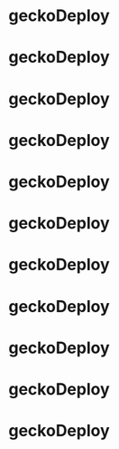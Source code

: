 # geckoDeploy
# geckoDeploy
# geckoDeploy
# geckoDeploy
# geckoDeploy
# geckoDeploy
# geckoDeploy
# geckoDeploy
# geckoDeploy
# geckoDeploy
# geckoDeploy
